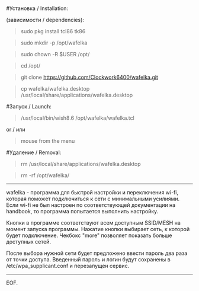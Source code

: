 
# 
#Установка / Installation:

(зависимости / dependencies):
> sudo pkg install tcl86 tk86

> sudo mkdir -p /opt/wafelka

> sudo chown -R $USER /opt/

> cd /opt/

> git clone https://github.com/Clockwork6400/wafelka.git

> cp wafelka/wafelka.desktop /usr/local/share/applications/wafelka.desktop


#Запуск / Launch:

> /usr/local/bin/wish8.6 /opt/wafelka/wafelka.tcl
> 
or / или
> mouse from the menu

#Удаление / Removal:

> rm /usr/local/share/applications/wafelka.desktop

> rm -rf /opt/wafelka/

---

wafelka - программа для быстрой настройки и переключения wi-fi, которая поможет подключиться к сети с минимальными усилиями. Если wi-fi не был настроен по соответствующей документации на handbook, то программа попытается выполнить настройку.

Кнопки в программе соответствуют всем доступным SSID/MESH на момент запуска программы. Нажатие кнопки выбирает сеть, к которой будет подключение. Чекбокс "more" позволяет показать
больше доступных сетей. 

После выбора нужной сети будет предложено ввести пароль два раза от точки доступа. 
Введенный пароль и логин будут сохранены в /etc/wpa_supplicant.conf и перезапущен сервис.

---

EOF.
